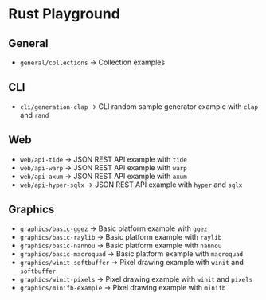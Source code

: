 # Rust Playground

## General

- `general/collections` -> Collection examples

## CLI

- `cli/generation-clap` -> CLI random sample generator example with `clap` and `rand`

## Web

- `web/api-tide` -> JSON REST API example with `tide`
- `web/api-warp` -> JSON REST API example with `warp`
- `web/api-axum` -> JSON REST API example with `axum`
- `web/api-hyper-sqlx` -> JSON REST API example with `hyper` and `sqlx`

## Graphics

- `graphics/basic-ggez` -> Basic platform example with `ggez`
- `graphics/basic-raylib` -> Basic platform example with `raylib`
- `graphics/basic-nannou` -> Basic platform example with `nannou`
- `graphics/basic-macroquad` -> Basic platform example with `macroquad`
- `graphics/winit-softbuffer` -> Pixel drawing example with `winit` and `softbuffer`
- `graphics/winit-pixels` -> Pixel drawing example with `winit` and `pixels`
- `graphics/minifb-example` -> Pixel drawing example with `minifb`
